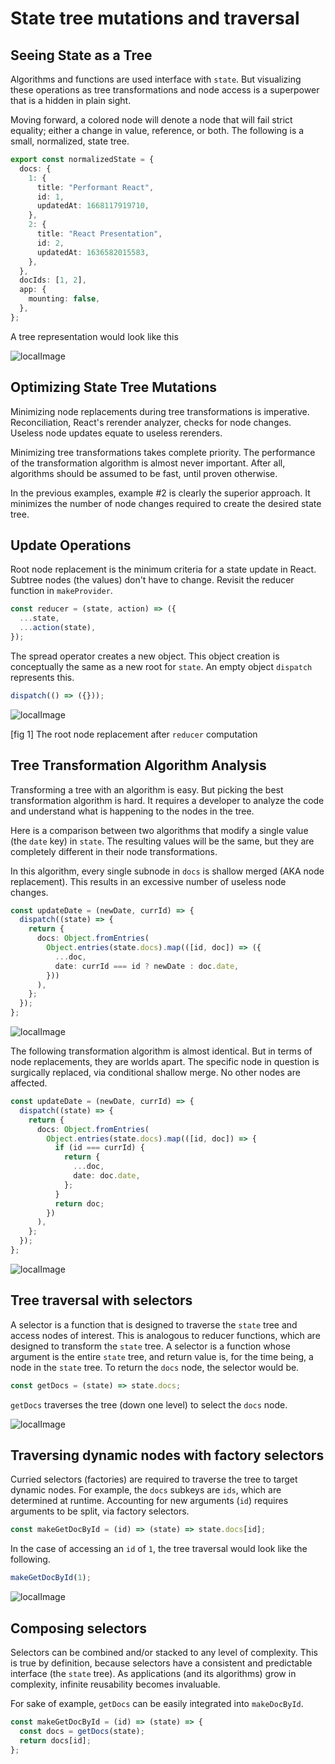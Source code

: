 # State tree mutations and traversal

## Seeing State as a Tree

Algorithms and functions are used interface with `state`. But visualizing these operations as tree transformations and node access is a superpower that is a hidden in plain sight.

Moving forward, a colored node will denote a node that will fail strict equality; either a change in value, reference, or both. The following is a small, normalized, state tree.

```typescript
export const normalizedState = {
  docs: {
    1: {
      title: "Performant React",
      id: 1,
      updatedAt: 1668117919710,
    },
    2: {
      title: "React Presentation",
      id: 2,
      updatedAt: 1636582015583,
    },
  },
  docIds: [1, 2],
  app: {
    mounting: false,
  },
};
```

A tree representation would look like this

![localImage](./resources/pt2-fig-2.png)

## Optimizing State Tree Mutations

Minimizing node replacements during tree transformations is imperative. Reconciliation, React's rerender analyzer, checks for node changes. Useless node updates equate to useless rerenders.

Minimizing tree transformations takes complete priority. The performance of the transformation algorithm is almost never important. After all, algorithms should be assumed to be fast, until proven otherwise.

In the previous examples, example #2 is clearly the superior approach. It minimizes the number of node changes required to create the desired state tree.

## Update Operations

Root node replacement is the minimum criteria for a state update in React. Subtree nodes (the values) don't have to change. Revisit the reducer function in `makeProvider`.

```typescript
const reducer = (state, action) => ({
  ...state,
  ...action(state),
});
```

The spread operator creates a new object. This object creation is conceptually the same as a new root for `state`. An empty object `dispatch` represents this.

```typescript
dispatch(() => ({}));
```

![localImage](./resources/pt2-fig-1.png)

[fig 1] The root node replacement after `reducer` computation


## Tree Transformation Algorithm Analysis 

Transforming a tree with an algorithm is easy. But picking the best transformation algorithm is hard. It requires a developer to analyze the code and understand what is happening to the nodes in the tree.

Here is a comparison between two algorithms that modify a single value (the `date` key) in `state`. The resulting values will be the same, but they are completely different in their node transformations.

In this algorithm, every single subnode in `docs` is shallow merged (AKA node replacement). This results in an excessive number of useless node changes.

```typescript
const updateDate = (newDate, currId) => {
  dispatch((state) => {
    return {
      docs: Object.fromEntries(
        Object.entries(state.docs).map(([id, doc]) => ({
          ...doc,
          date: currId === id ? newDate : doc.date,
        }))
      ),
    };
  });
};
```

![localImage](./resources/pt2-fig-6.png)

The following transformation algorithm is almost identical. But in terms of node replacements, they are worlds apart. The specific node in question is surgically replaced, via conditional shallow merge. No other nodes are affected.

```typescript
const updateDate = (newDate, currId) => {
  dispatch((state) => {
    return {
      docs: Object.fromEntries(
        Object.entries(state.docs).map(([id, doc]) => {
          if (id === currId) {
            return {
              ...doc,
              date: doc.date,
            };
          }
          return doc;
        })
      ),
    };
  });
};
```

![localImage](./resources/pt2-fig-7.png)

## Tree traversal with selectors

A selector is a function that is designed to traverse the `state` tree and access nodes of interest. This is analogous to reducer functions, which are designed to transform the `state` tree. A selector is a function whose argument is the entire `state` tree, and return value is, for the time being, a node in the `state` tree. To return the `docs` node, the selector would be.

```typescript
const getDocs = (state) => state.docs;
```

`getDocs` traverses the tree (down one level) to select the `docs` node.

![localImage](./resources/pt2-fig-3.png)

## Traversing dynamic nodes with factory selectors

Curried selectors (factories) are required to traverse the tree to target dynamic nodes. For example, the `docs` subkeys are `ids`, which are determined at runtime. Accounting for new arguments (`id`) requires arguments to be split, via factory selectors.

```typescript
const makeGetDocById = (id) => (state) => state.docs[id];
```

In the case of accessing an `id` of `1`, the tree traversal would look like the following.

```typescript
makeGetDocById(1);
```

![localImage](./resources/pt2-fig-4.png)

## Composing selectors

Selectors can be combined and/or stacked to any level of complexity. This is true by definition, because selectors have a consistent and predictable interface (the `state` tree). As applications (and its algorithms) grow in complexity, infinite reusability becomes invaluable.

For sake of example, `getDocs` can be easily integrated into `makeDocById`.

```typescript
const makeGetDocById = (id) => (state) => {
  const docs = getDocs(state);
  return docs[id];
};
```
